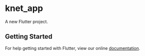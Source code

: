 # knet_app

A new Flutter project.

## Getting Started

For help getting started with Flutter, view our online
[documentation](https://flutter.io/).
